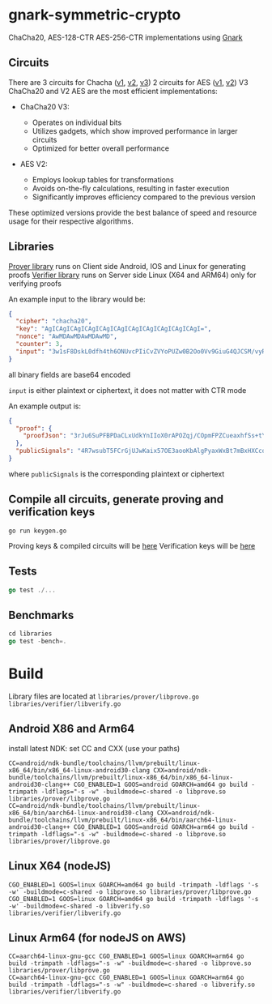 # gnark-symmetric-crypto
ChaCha20, AES-128-CTR AES-256-CTR implementations using [Gnark](https://github.com/Consensys/gnark)

## Circuits
There are 3 circuits for Chacha ([v1](circuits/chacha), [v2](circuits/chachaV2), [v3](circuits/chachaV3))
2 circuits for AES ([v1](circuits/aes), [v2](circuits/aesV2))
V3 ChaCha20 and V2 AES are the most efficient implementations:

- ChaCha20 V3:
  - Operates on individual bits
  - Utilizes gadgets, which show improved performance in larger circuits
  - Optimized for better overall performance

- AES V2:
  - Employs lookup tables for transformations
  - Avoids on-the-fly calculations, resulting in faster execution
  - Significantly improves efficiency compared to the previous version

These optimized versions provide the best balance of speed and resource usage for their respective algorithms.

## Libraries
[Prover library](libraries/prover) runs on Client side Android, IOS and Linux for generating proofs
[Verifier library](libraries/verifier) runs on Server side Linux (X64 and ARM64) only for verifying proofs

An example input to the library would be:
```json
{
  "cipher": "chacha20",
  "key": "AgICAgICAgICAgICAgICAgICAgICAgICAgICAgICAgI=",
  "nonce": "AwMDAwMDAwMDAwMD",
  "counter": 3,
  "input": "3w1sF8DskL0dfh4th6ONUvcPIiCvZVYoPUZw0B2Oo0Vv9GiuG4QJCSM/vyRT2HM0b9IcM03fkTPpSAEcozH59Q=="
}
```

all binary fields are base64 encoded

`input` is either plaintext or ciphertext, it does not matter with CTR mode

An example output is:
```json
{
  "proof": {
    "proofJson": "3rJu6SuPFBPDaCLxUdkYnIIoX0rAPOZqj/COpmFPZCueaxhfSs+tY8AbJy1vh0xdTPE4wanvPkK6gVDGAZFUkwJqzjV2t3Fufxh509I4Nt0LxAK0f6vofjAf0SYkFQ2OqaQxQkPaKXJvVoi7KNClPg0WWYNPxpNesaOaZ2pXVBMAAAAAQAAAAAAAAAAAAAAAAAAAAAAAAAAAAAAAAAAAAAAAAAA="
  },
  "publicSignals": "4R7wsubT5FCrGjUJwKaix57OE3aooKbAlgPyaxWxBt7mBxHXCcohrH5UX30sBA8boZM9Tv9II6FC2nqv+kgyJA=="
}
```

where `publicSignals` is the corresponding plaintext or ciphertext
## Compile all circuits, generate proving and verification keys
```
go run keygen.go
```

Proving keys & compiled circuits will be [here](circuits/generated)
Verification keys will be [here](libraries/verifier/impl/generated)


## Tests
```go
go test ./...
```

## Benchmarks
```go
cd libraries
go test -bench=.
```

# Build

Library files are located at
`libraries/prover/libprove.go`
`libraries/verifier/libverify.go`

## Android X86 and Arm64
install latest NDK:
set CC and CXX (use your paths)
```cgo
CC=android/ndk-bundle/toolchains/llvm/prebuilt/linux-x86_64/bin/x86_64-linux-android30-clang CXX=android/ndk-bundle/toolchains/llvm/prebuilt/linux-x86_64/bin/x86_64-linux-android30-clang++ CGO_ENABLED=1 GOOS=android GOARCH=amd64 go build -trimpath -ldflags="-s -w" -buildmode=c-shared -o libprove.so libraries/prover/libprove.go
CC=android/ndk-bundle/toolchains/llvm/prebuilt/linux-x86_64/bin/aarch64-linux-android30-clang CXX=android/ndk-bundle/toolchains/llvm/prebuilt/linux-x86_64/bin/aarch64-linux-android30-clang++ CGO_ENABLED=1 GOOS=android GOARCH=arm64 go build -trimpath -ldflags="-s -w" -buildmode=c-shared -o libprove.so libraries/prover/libprove.go
```

## Linux X64 (nodeJS)
```cgo
CGO_ENABLED=1 GOOS=linux GOARCH=amd64 go build -trimpath -ldflags '-s -w' -buildmode=c-shared -o libprove.so libraries/prover/libprove.go
CGO_ENABLED=1 GOOS=linux GOARCH=amd64 go build -trimpath -ldflags '-s -w' -buildmode=c-shared -o libverify.so libraries/verifier/libverify.go
```

## Linux Arm64 (for nodeJS on AWS)
```cgo
CC=aarch64-linux-gnu-gcc CGO_ENABLED=1 GOOS=linux GOARCH=arm64 go build -trimpath -ldflags="-s -w" -buildmode=c-shared -o libprove.so libraries/prover/libprove.go
CC=aarch64-linux-gnu-gcc CGO_ENABLED=1 GOOS=linux GOARCH=arm64 go build -trimpath -ldflags="-s -w" -buildmode=c-shared -o libverify.so libraries/verifier/libverify.go
```


